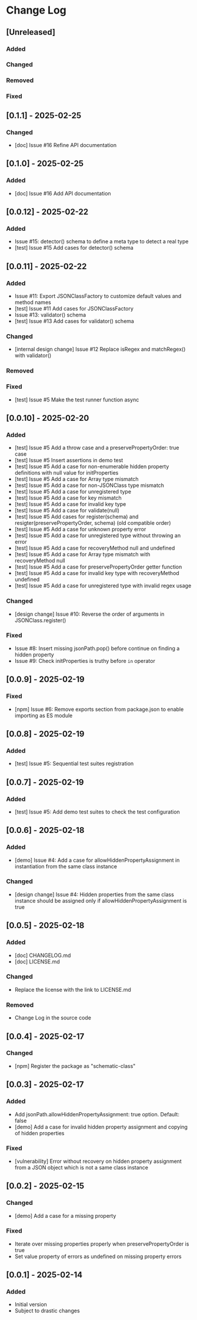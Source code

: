 # Change Log

## [Unreleased]
### Added
### Changed
### Removed
### Fixed

## [0.1.1] - 2025-02-25
### Changed
- [doc] Issue #16 Refine API documentation

## [0.1.0] - 2025-02-25
### Added
- [doc] Issue #16 Add API documentation

## [0.0.12] - 2025-02-22
### Added
- Issue #15: detector() schema to define a meta type to detect a real type
- [test] Issue #15 Add cases for detector() schema

## [0.0.11] - 2025-02-22
### Added
- Issue #11: Export JSONClassFactory to customize default values and method names
- [test] Issue #11 Add cases for JSONClassFactory
- Issue #13: validator() schema
- [test] Issue #13 Add cases for validator() schema
### Changed
- [internal design change] Issue #12 Replace isRegex and matchRegex() with validator()
### Removed
### Fixed
- [test] Issue #5 Make the test runner function async

## [0.0.10] - 2025-02-20
### Added
- [test] Issue #5 Add a throw case and a preservePropertyOrder: true case
- [test] Issue #5 Insert assertions in demo test
- [test] Issue #5 Add a case for non-enumerable hidden property definitions with null value for initProperties
- [test] Issue #5 Add a case for Array type mismatch
- [test] Issue #5 Add a case for non-JSONClass type mismatch
- [test] Issue #5 Add a case for unregistered type
- [test] Issue #5 Add a case for key mismatch
- [test] Issue #5 Add a case for invalid key type
- [test] Issue #5 Add a case for validate(null)
- [test] Issue #5 Add cases for register(schema) and resigter(preservePropertyOrder, schema) (old compatible order)
- [test] Issue #5 Add a case for unknown property error
- [test] Issue #5 Add a case for unregistered type without throwing an error
- [test] Issue #5 Add a case for recoveryMethod null and undefined
- [test] Issue #5 Add a case for Array type mismatch with recoveryMethod null
- [test] Issue #5 Add a case for preservePropertyOrder getter function
- [test] Issue #5 Add a case for invalid key type with recoveryMethod undefined
- [test] Issue #5 Add a case for unregistered type with invalid regex usage
### Changed
- [design change] Issue #10: Reverse the order of arguments in JSONClass.register()
### Fixed
- Issue #8: Insert missing jsonPath.pop() before continue on finding a hidden property
- Issue #9: Check initProperties is truthy before `in` operator

## [0.0.9] - 2025-02-19
### Fixed
- [npm] Issue #6: Remove exports section from package.json to enable importing as ES module

## [0.0.8] - 2025-02-19
### Added
- [test] Issue #5: Sequential test suites registration

## [0.0.7] - 2025-02-19
### Added
- [test] Issue #5: Add demo test suites to check the test configuration

## [0.0.6] - 2025-02-18
### Added
- [demo] Issue #4: Add a case for allowHiddenPropertyAssignment in instantiation from the same class instance
### Changed
- [design change] Issue #4: Hidden properties from the same class instance should be assigned only if allowHiddenPropertyAssignment is true

## [0.0.5] - 2025-02-18
### Added
- [doc] CHANGELOG.md
- [doc] LICENSE.md
### Changed
- Replace the license with the link to LICENSE.md
### Removed
- Change Log in the source code

## [0.0.4] - 2025-02-17
### Changed
- [npm] Register the package as "schematic-class"

## [0.0.3] - 2025-02-17
### Added
- Add jsonPath.allowHiddenPropertyAssignment: true option. Default: false
- [demo] Add a case for invalid hidden property assignment and copying of hidden properties
### Fixed
- [vulnerability] Error without recovery on hidden property assignment from a JSON object which is not a same class instance

## [0.0.2] - 2025-02-15
### Changed
- [demo] Add a case for a missing property
### Fixed
- Iterate over missing properties properly when preservePropertyOrder is true
- Set value property of errors as undefined on missing property errors

## [0.0.1] - 2025-02-14
### Added
- Initial version
- Subject to drastic changes
